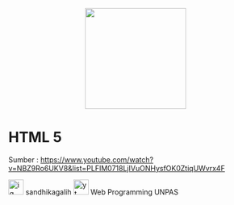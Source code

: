 <p align="center"><a href="https://laravel.com" target="_blank"><img src="https://upload.wikimedia.org/wikipedia/commons/thumb/6/61/HTML5_logo_and_wordmark.svg/512px-HTML5_logo_and_wordmark.svg.png" width="200"></a></p>


# HTML 5

Sumber : https://www.youtube.com/watch?v=NBZ9Ro6UKV8&list=PLFIM0718LjIVuONHysfOK0ZtiqUWvrx4F
<br>

[<img src="https://external-content.duckduckgo.com/iu/?u=http%3A%2F%2Fpngimg.com%2Fuploads%2Finstagram%2Finstagram_PNG9.png&f=1&nofb=1" alt="ig" width="30px">](https://www.instagram.com/sandhikagalih/) sandhikagalih
[<img src="https://external-content.duckduckgo.com/iu/?u=https%3A%2F%2Flogo-logos.com%2Fwp-content%2Fuploads%2F2016%2F11%2FYouTube_icon_logo.png&f=1&nofb=1" alt="yt" width="30px">](https://www.youtube.com/channel/UCkXmLjEr95LVtGuIm3l2dPg) Web Programming UNPAS

<br>
